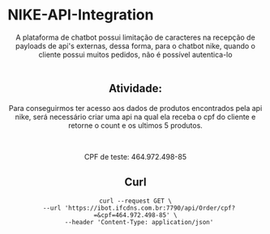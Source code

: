 # NIKE-API-Integration

<center> A plataforma de chatbot possui limitação de caracteres na recepção de payloads de api's externas, dessa forma, para o chatbot nike, quando o cliente possui muitos pedidos, não é possível autentica-lo
<br>
<br>

## Atividade:
Para conseguirmos ter acesso aos dados de produtos encontrados pela api nike, será necessário criar uma api na qual ela receba o cpf do cliente e retorne o count e os ultimos 5 produtos.

<br>

CPF de teste: 
464.972.498-85

## Curl

```
curl --request GET \
  --url 'https://ibot.ifcdns.com.br:7790/api/Order/cpf?=&cpf=464.972.498-85' \
  --header 'Content-Type: application/json'
```
<br>
